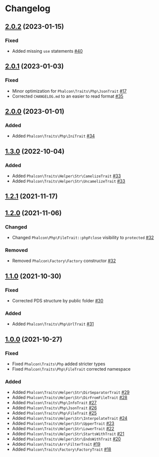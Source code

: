 # Changelog

## [2.0.2](https://github.com/phalcon/traits/releases/tag/2.0.2) (2023-01-15)

### Fixed

-   Added missing `use` statements [#40](https://github.com/phalcon/traits/pull/40)

## [2.0.1](https://github.com/phalcon/traits/releases/tag/2.0.1) (2023-01-03)

### Fixed

-   Minor optimization for `Phalcon\Traits\Php\JsonTrait` [#17](https://github.com/phalcon/traits/pull/17)
-   Corrected `CHANGELOG.md` to an easier to read format [#35](https://github.com/phalcon/traits/issues/35)

## [2.0.0](https://github.com/phalcon/traits/releases/tag/2.0.0) (2023-01-01)

### Added
 
-   Added `Phalcon\Traits\Php\IniTrait` [#34](https://github.com/phalcon/traits/issues/34)

## [1.3.0](https://github.com/phalcon/traits/releases/tag/1.3.0) (2022-10-04)

### Added

-   Added `Phalcon\Traits\Helper\Str\CamelizeTrait` [#33](https://github.com/phalcon/traits/issues/33)
-   Added `Phalcon\Traits\Helper\Str\UncamelizeTrait` [#33](https://github.com/phalcon/traits/issues/33)

## [1.2.1](https://github.com/phalcon/traits/releases/tag/1.2.1) (2021-11-17)

## [1.2.0](https://github.com/phalcon/traits/releases/tag/1.2.0) (2021-11-06)

### Changed

-   Changed `Phalcon\Php\FileTrait::phpFclose` visibility to `protected` [#32](https://github.com/phalcon/traits/issues/32)

### Removed

-   Removed `Phalcon\Factory\Factory` constructor [#32](https://github.com/phalcon/traits/issues/32)

## [1.1.0](https://github.com/phalcon/traits/releases/tag/1.1.0) (2021-10-30)

### Fixed

-   Corrected PDS structure by public folder [#30](https://github.com/phalcon/traits/issues/30)

### Added

-   Added `Phalcon\Traits\Php\UrlTrait` [#31](https://github.com/phalcon/traits/issues/31)

## [1.0.0](https://github.com/phalcon/traits/releases/tag/1.0.0) (2021-10-27)

### Fixed

-   Fixed `Phalcon\Traits\Php` added stricter types
-   Fixed `Phalcon\Traits\Php\FileTrait` corrected namespace

### Added

-   Added `Phalcon\Traits\Helper\Str\DirSeparatorTrait` [#29](https://github.com/phalcon/traits/issues/29)
-   Added `Phalcon\Traits\Helper\Str\DirFromFileTrait` [#28](https://github.com/phalcon/traits/issues/28)
-   Added `Phalcon\Traits\Php\InfoTrait` [#27](https://github.com/phalcon/traits/issues/27)
-   Added `Phalcon\Traits\Php\JsonTrait` [#26](https://github.com/phalcon/traits/issues/26)
-   Added `Phalcon\Traits\Php\FileTrait` [#25](https://github.com/phalcon/traits/issues/25)
-   Added `Phalcon\Traits\Helper\Str\InterpolateTrait` [#24](https://github.com/phalcon/traits/issues/24)
-   Added `Phalcon\Traits\Helper\Str\UpperTrait` [#23](https://github.com/phalcon/traits/issues/23)
-   Added `Phalcon\Traits\Helper\Str\LowerTrait` [#22](https://github.com/phalcon/traits/issues/22)
-   Added `Phalcon\Traits\Helper\Str\StartsWithTrait` [#21](https://github.com/phalcon/traits/issues/21)
-   Added `Phalcon\Traits\Helper\Str\EndsWithTrait` [#20](https://github.com/phalcon/traits/issues/20)
-   Added `Phalcon\Traits\Arr\FilterTrait` [#19](https://github.com/phalcon/traits/issues/19)
-   Added `Phalcon\Traits\Factory\FactoryTrait` [#18](https://github.com/phalcon/traits/issues/18)
